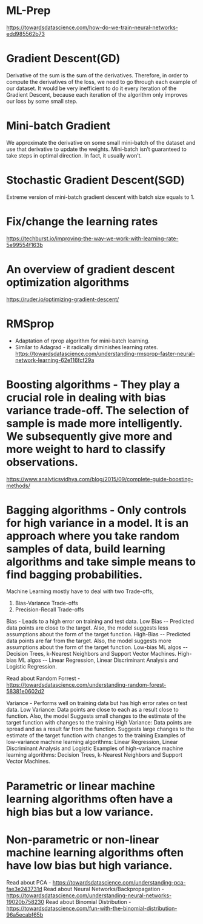 # ML-Prep


https://towardsdatascience.com/how-do-we-train-neural-networks-edd985562b73

# Gradient Descent(GD)
Derivative of the sum is the sum of the derivatives. Therefore, in order to compute the derivatives of the loss, we need to go through each example of our dataset. It would be very inefficient to do it every iteration of the Gradient Descent, because each iteration of the algorithm only improves our loss by some small step.

# Mini-batch Gradient
We approximate the derivative on some small mini-batch of the dataset and use that derivative to update the weights. Mini-batch isn’t guaranteed to take steps in optimal direction. In fact, it usually won’t. 

# Stochastic Gradient Descent(SGD)
Extreme version of mini-batch gradient descent with batch size equals to 1. 

# Fix/change the learning rates
https://techburst.io/improving-the-way-we-work-with-learning-rate-5e99554f163b

# An overview of gradient descent optimization algorithms
https://ruder.io/optimizing-gradient-descent/

# RMSprop
- Adaptation of rprop algorithm for mini-batch learning.
- Similar to Adagrad - it radically diminishes learning rates.
https://towardsdatascience.com/understanding-rmsprop-faster-neural-network-learning-62e116fcf29a

# Boosting algorithms - They play a crucial role in dealing with bias variance trade-off. The selection of sample is made more intelligently. We subsequently give more and more weight to hard to classify observations.
https://www.analyticsvidhya.com/blog/2015/09/complete-guide-boosting-methods/

# Bagging algorithms - Only controls for high variance in a model. It is an approach where you take random samples of data, build learning algorithms and take simple means to find bagging probabilities.

Machine Learning mostly have to deal with two Trade-offs,
1) Bias-Variance Trade-offs
2) Precision-Recall Trade-offs

Bias - Leads to a high error on training and test data.
Low Bias -- Predicted data points are close to the target. Also, the model suggests less assumptions about the form of the target function.
High-Bias -- Predicted data points are far from the target. Also, the model suggests more assumptions about the form of the target function.
Low-bias ML algos -- Decision Trees, k-Nearest Neighbors and Support Vector Machines.
High-bias ML algos -- Linear Regression, Linear Discriminant Analysis and Logistic Regression.

Read about Random Forrest - https://towardsdatascience.com/understanding-random-forest-58381e0602d2

Variance - Performs well on training data but has high error rates on test data.
Low Variance: Data points are close to each as a result close to function. Also, the model Suggests small changes to the estimate of the target function with changes to the training 
High Variance: Data points are spread and as a result far from the function. Suggests large changes to the estimate of the target function with changes to the training 
Examples of low-variance machine learning algorithms: Linear Regression, Linear Discriminant Analysis and Logistic 
Examples of high-variance machine learning algorithms: Decision Trees, k-Nearest Neighbors and Support Vector Machines.

# Parametric or linear machine learning algorithms often have a high bias but a low variance.
# Non-parametric or non-linear machine learning algorithms often have low bias but high variance.

Read about PCA - https://towardsdatascience.com/understanding-pca-fae3e243731d
Read about Neural Networks/Backpropagation - https://towardsdatascience.com/understanding-neural-networks-19020b758230
Read about Binomial Distribution - https://towardsdatascience.com/fun-with-the-binomial-distribution-96a5ecabf65b
